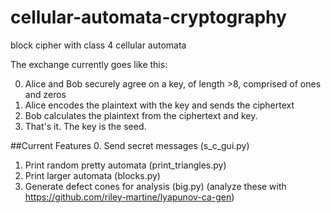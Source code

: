 # cellular-automata-cryptography
block cipher with class 4 cellular automata

The exchange currently goes like this:

0. Alice and Bob securely agree on a key, of length >8, comprised of ones and zeros
1. Alice encodes the plaintext with the key and sends the ciphertext
2. Bob calculates the plaintext from the ciphertext and key.
3. That's it. The key is the seed.

##Current Features
0. Send secret messages (s\_c\_gui.py)
1. Print random pretty automata (print\_triangles.py)
2. Print larger automata (blocks.py)
3. Generate defect cones for analysis (big.py) (analyze these with https://github.com/riley-martine/lyapunov-ca-gen)

